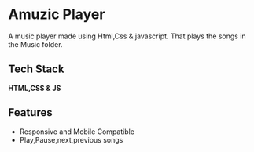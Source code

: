 
# Amuzic Player 

A music player made using Html,Css & javascript. That plays the songs  in the Music folder.


## Tech Stack

**HTML,CSS & JS** 



## Features

- Responsive and Mobile Compatible
- Play,Pause,next,previous songs 





